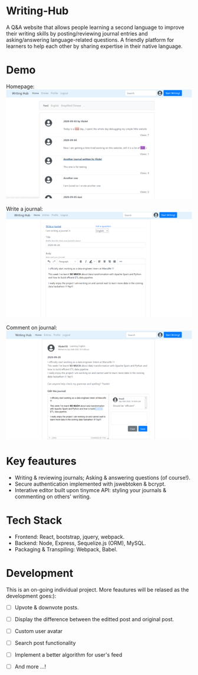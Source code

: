 # Writing-Hub
A Q&amp;A website that allows people learning a second language to improve their writing skills by posting/reviewing journal entries and asking/answering language-related questions.
A friendly platform for learners to help each other by sharing expertise in their native language.

# Demo
Homepage:
<br>
![Homepage](/app/Demo/Homepage.png)
<br>
<br>
Write a journal:
<br>
![Homepage](/app/Demo/Writing.png)
<br>
<br>
Comment on journal:
<br>
![Homepage](/app/Demo/Comment.png)

# Key feautures
* Writing & reviewing journals; Asking & answering questions (of course!).
* Secure authentication implemented with jswebtoken & bcrypt.
* Interative editor built upon tinymce API: styling your journals & commenting on others' writing.

# Tech Stack
* Frontend: React, bootstrap, jquery, webpack.
* Backend: Node, Express, Sequelize.js (ORM), MySQL.
* Packaging & Transpiling: Webpack, Babel.

# Development
This is an on-going individual project. More feautures will be relased as the development goes:):
- [ ] Upvote & downvote posts.
- [ ] Display the difference between the editted post and original post.
- [ ] Custom user avatar
- [ ] Search post functionality
- [ ] Implement a better algorithm for user's feed
- [ ] And more ...!

